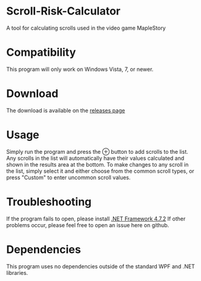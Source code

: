 # Scroll-Risk-Calculator
A tool for calculating scrolls used in the video game MapleStory

# Compatibility
This program will only work on Windows Vista, 7, or newer.

# Download
The download is available on the [releases page](https://github.com/Raflos10/Scroll-Risk-Calculator/releases)

# Usage
Simply run the program and press the ⊕ button to add scrolls to the list. Any scrolls in the list will automatically have their values calculated and shown in the results area at the bottom. To make changes to any scroll in the list, simply select it and either choose from the common scroll types, or press "Custom" to enter uncommon scroll values. 

# Troubleshooting
If the program fails to open, please install [.NET Framework 4.7.2](https://dotnet.microsoft.com/download/dotnet-framework-runtime/net472)
If other problems occur, please feel free to open an issue here on github.

# Dependencies
This program uses no dependencies outside of the standard WPF and .NET libraries.
